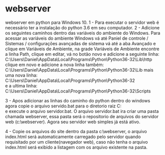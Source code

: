 # webserver
webserver em python para Windows 10.
1 - Para executar o servidor web é necessário ter a instalação do python 3.6 em seu computador.
2 - Adicione os seguintes caminhos dentro das variáveis do ambiente do Windows.
  Para acessar as variáveis do ambiente Windows vá até Paniel de controle / Sistemas /  configurações avançadas de sistema vá
  até a aba Avançado e clique em Variáveis de Ambiente, na grade Variáveis de Ambiente encontre a linha Path, clique em editar,
  vá no botão novo e adicione a seguinte linha:
  C:\Users\Daniel\AppData\Local\Programs\Python\Python36-32\Lib\http
  clique em novo e adicione a nova linha também:
  C:\Users\Daniel\AppData\Local\Programs\Python\Python36-32\Lib
  mais uma nova linha:
  C:\Users\Daniel\AppData\Local\Programs\Python\Python36-32\
  e a ultima linha:
  C:\Users\Daniel\AppData\Local\Programs\Python\Python36-32\Scripts

3 - Apos adicionar as linhas do caminho do python dentro do windows agora copie o arquivo servido.bat para o diretorio raiz C:\
e execute o arquivo servidor.bat. O arquivo servidor.bat ira criar uma pasta chamada webserver, essa pasta será o repositorio de arquivos do servidor web (c:\webserver).  Agora seu servidor web simples já está ativo.

4 - Copie os arquivos do site dentro da pasta c:\webserver, o arquivo index.html será automaticamente carregado pelo servidor quando requisitado por um cliente(navegador web), caso não tenha o arquivo index.html será exibido a listagem com os arquivo existente na pasta.
